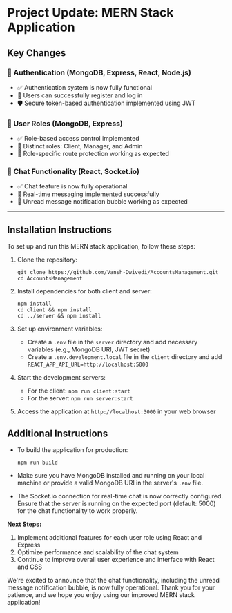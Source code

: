 # Project Update: MERN Stack Application

## Key Changes

### 🔐 Authentication (MongoDB, Express, React, Node.js)
- ✅ Authentication system is now fully functional
- 🔑 Users can successfully register and log in
- 🛡️ Secure token-based authentication implemented using JWT

### 👥 User Roles (MongoDB, Express)
- ✅ Role-based access control implemented
- 👤 Distinct roles: Client, Manager, and Admin
- 🚦 Role-specific route protection working as expected

### 💬 Chat Functionality (React, Socket.io)
- ✅ Chat feature is now fully operational
- 🚀 Real-time messaging implemented successfully
- 🔔 Unread message notification bubble working as expected

---

## Installation Instructions

To set up and run this MERN stack application, follow these steps:

1. Clone the repository:
   ```
   git clone https://github.com/Vansh-Dwivedi/AccountsManagement.git
   cd AccountsManagement
   ```

2. Install dependencies for both client and server:
   ```
   npm install
   cd client && npm install
   cd ../server && npm install
   ```

3. Set up environment variables:
   - Create a `.env` file in the `server` directory and add necessary variables (e.g., MongoDB URI, JWT secret)
   - Create a `.env.development.local` file in the `client` directory and add `REACT_APP_API_URL=http://localhost:5000`

4. Start the development servers:
   - For the client: `npm run client:start`
   - For the server: `npm run server:start`

5. Access the application at `http://localhost:3000` in your web browser

## Additional Instructions

- To build the application for production:
  ```
  npm run build
  ```

- Make sure you have MongoDB installed and running on your local machine or provide a valid MongoDB URI in the server's `.env` file.

- The Socket.io connection for real-time chat is now correctly configured. Ensure that the server is running on the expected port (default: 5000) for the chat functionality to work properly.

**Next Steps:**
1. Implement additional features for each user role using React and Express
2. Optimize performance and scalability of the chat system
3. Continue to improve overall user experience and interface with React and CSS

We're excited to announce that the chat functionality, including the unread message notification bubble, is now fully operational. Thank you for your patience, and we hope you enjoy using our improved MERN stack application!
